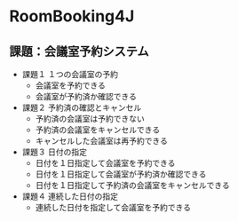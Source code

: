 RoomBooking4J
=============

## 課題：会議室予約システム

- 課題１ １つの会議室の予約
    - 会議室を予約できる
    - 会議室が予約済か確認できる
- 課題２ 予約済の確認とキャンセル
    - 予約済の会議室は予約できない
    - 予約済の会議室をキャンセルできる
    - キャンセルした会議室は再予約できる
- 課題３ 日付の指定
    - 日付を１日指定して会議室を予約できる
    - 日付を１日指定して会議室が予約済か確認できる
    - 日付を１日指定して予約済の会議室をキャンセルできる
- 課題４ 連続した日付の指定
    - 連続した日付を指定して会議室を予約できる
